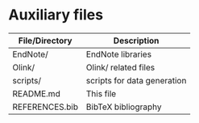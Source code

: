 # Auxiliary files

File/Directory   | Description
-----------------|----------------------------
EndNote/         | EndNote libraries
Olink/           | Olink/ related files
scripts/         | scripts for data generation
README.md        | This file
REFERENCES.bib   | BibTeX bibliography

